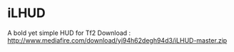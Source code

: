 # iLHUD
A bold yet simple HUD for Tf2
Download : http://www.mediafire.com/download/yi94h62degh94d3/iLHUD-master.zip
